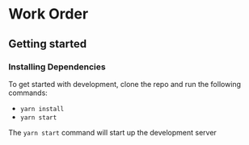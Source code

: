 # Work Order

## Getting started

### Installing Dependencies
To get started with development, clone the repo and run the following commands:
- `yarn install`
- `yarn start`

The `yarn start` command will start up the development server
